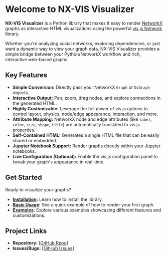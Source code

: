 # Welcome to NX-VIS Visualizer

**NX-VIS Visualizer** is a Python library that makes it easy to render [NetworkX](https://networkx.org/) graphs as interactive HTML visualizations using the powerful [vis.js Network](https://visjs.github.io/vis-network/docs/network/) library.

Whether you're analyzing social networks, exploring dependencies, or just want a dynamic way to view your graph data, NX-VIS Visualizer provides a simple bridge between your Python/NetworkX workflow and rich, interactive web-based graphs.

## Key Features

* **Simple Conversion:** Directly pass your NetworkX `Graph` or `DiGraph` objects.
* **Interactive Output:** Pan, zoom, drag nodes, and explore connections in the generated HTML.
* **Highly Customizable:** Leverage the full power of vis.js options to control layout, physics, node/edge appearance, interaction, and more.
* **Attribute Mapping:** NetworkX node and edge attributes (like `label`, `color`, `size`, `shape`, `title`) are automatically translated to vis.js properties.
* **Self-Contained HTML:** Generates a single HTML file that can be easily shared or embedded.
* **Jupyter Notebook Support:** Render graphs directly within your Jupyter notebooks.
* **Live Configuration (Optional):** Enable the vis.js configuration panel to tweak your graph's appearance in real-time.

## Get Started

Ready to visualize your graphs?

* **[Installation](./installation.md):** Learn how to install the library.
* **[Basic Usage](./usage.md):** See a quick example of how to render your first graph.
* **[Examples](./examples/basic.md):** Explore various examples showcasing different features and customizations.

## Project Links

* **Repository:** [[GitHub Repo](https://github.com/ParticularlyPythonicBS/nx-vis-visualizer/tree/master)]
* **Issues/Bugs:** [[GitHub Issues](https://github.com/ParticularlyPythonicBS/nx-vis-visualizer/issues)]
